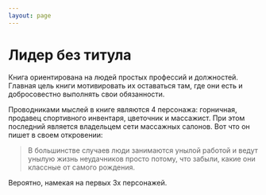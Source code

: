 ```yaml
---
layout: page
---
```


# Лидер без титула
Книга ориентирована на людей простых профессий и должностей. Главная цель книги мотивировать их оставаться там, где они есть и добросовестно выполнять свои обязанности.

Проводниками мыслей в книге являются 4 персонажа: горничная, продавец спортивного инвентаря, цветочник и массажист. При этом последний является владельцем сети массажных салонов. Вот что он пишет в своем откровении:

> В большинстве случаев люди занимаются унылой работой и ведут унылую жизнь неудачников просто потому, что забыли, какие они классные от самого рождения.

Вероятно, намекая на первых 3х персонажей. 
